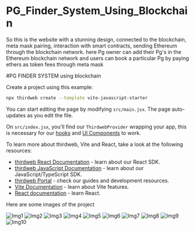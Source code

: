 
# PG_Finder_System_Using_Blockchain
So this is the website with a stunning design, connected to the blockchain, meta mask pairing, interaction with smart contracts, sending Ethereum through the blockchain network. here Pg owner can add their Pg's in the Ethereum blockchain network and users can book a particular Pg by paying ethers as token fees through meta mask

#PG FINDER SYSTEM using blockchain

Create a project using this example:

```bash
npx thirdweb create --template vite-javascript-starter
```

You can start editing the page by modifying `src/main.jsx`. The page auto-updates as you edit the file.

On `src/index.jsx`, you'll find our `ThirdwebProvider` wrapping your app,
this is necessary for our [hooks](https://portal.thirdweb.com/react) and
[UI Components](https://portal.thirdweb.com/ui-components) to work.


To learn more about thirdweb, Vite and React, take a look at the following resources:

- [thirdweb React Documentation](https://docs.thirdweb.com/react) - learn about our React SDK.
- [thirdweb JavaScript Documentation](https://docs.thirdweb.com/react) - learn about our JavaScript/TypeScript SDK.
- [thirdweb Portal](https://docs.thirdweb.com/react) - check our guides and development resources.
- [Vite Documentation](https://vitejs.dev/guide/) - learn about Vite features.
- [React documentation](https://reactjs.org/) - learn React.

Here are some images of the project


![Img1](https://github.com/910aman/PG_Finder_System_Using_Blockchain/assets/138217131/56e886ce-c7de-4eec-b2c4-6476bbfa0f46)
![Img2](https://github.com/910aman/PG_Finder_System_Using_Blockchain/assets/138217131/26ee5958-61d3-4261-82b9-99391d20e887)
![Img3](https://github.com/910aman/PG_Finder_System_Using_Blockchain/assets/138217131/168ca4a2-cd92-4067-8f91-e850b037a436)
![Img4](https://github.com/910aman/PG_Finder_System_Using_Blockchain/assets/138217131/8cb37777-7b92-4fdd-9018-dcd2736cf400)
![Img5](https://github.com/910aman/PG_Finder_System_Using_Blockchain/assets/138217131/aafd6cf4-0946-42d8-84bb-238f62980e84)
![Img6](https://github.com/910aman/PG_Finder_System_Using_Blockchain/assets/138217131/685ca3fe-dcaf-456e-bf4d-f16ab8806cf6)
![Img7](https://github.com/910aman/PG_Finder_System_Using_Blockchain/assets/138217131/8cffb56e-6c25-4cb3-b0dc-55a0889eb0c4)
![Img8](https://github.com/910aman/PG_Finder_System_Using_Blockchain/assets/138217131/68f87c8d-fa63-40fb-8f01-4e54f0692240)
![Img9](https://github.com/910aman/PG_Finder_System_Using_Blockchain/assets/138217131/3c8ea28c-db65-489f-97e1-ee378a9c24ee)
![Img10](https://github.com/910aman/PG_Finder_System_Using_Blockchain/assets/138217131/c1968deb-e70e-4bb8-8ad8-9158078caec3)



